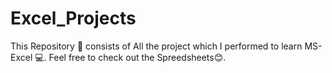 # Excel_Projects
This Repository 📂 consists of All the project which I performed to learn MS-Excel 💻. 
Feel free to check out the Spreedsheets😊.
